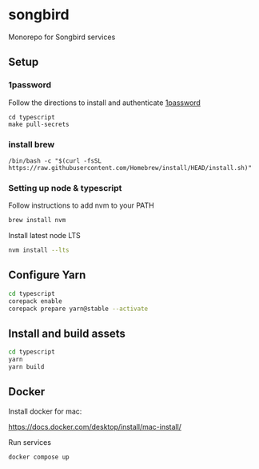 # songbird

Monorepo for Songbird services

## Setup

### 1password

Follow the directions to install and authenticate [1password](https://developer.1password.com/docs/cli/get-started/#install)

```
cd typescript
make pull-secrets
```

### install brew

`/bin/bash -c "$(curl -fsSL https://raw.githubusercontent.com/Homebrew/install/HEAD/install.sh)"`

### Setting up node & typescript

Follow instructions to add nvm to your PATH

```bash
brew install nvm
```

Install latest node LTS

```bash
nvm install --lts
```

## Configure Yarn

```bash
cd typescript
corepack enable
corepack prepare yarn@stable --activate
```

## Install and build assets

```bash
cd typescript
yarn
yarn build
```

## Docker

Install docker for mac:

https://docs.docker.com/desktop/install/mac-install/

Run services

```bash
docker compose up
```
